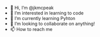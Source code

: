 - 👋 Hi, I’m @jkmcpeak
- 👀 I’m interested in learning to code
- 🌱 I’m currently learning Pyhton 
- 💞️ I’m looking to collaborate on anything! 
- 📫 How to reach me 

<!---
jkmcpeak/jkmcpeak is a ✨ special ✨ repository because its `README.md` (this file) appears on your GitHub profile.
You can click the Preview link to take a look at your changes.
--->
